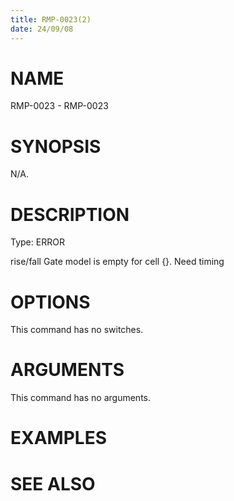 ```yaml
---
title: RMP-0023(2)
date: 24/09/08
---
```


# NAME

RMP-0023 - RMP-0023

# SYNOPSIS

N/A.

# DESCRIPTION

Type: ERROR

rise/fall Gate model is empty for cell {}. Need timing

# OPTIONS

This command has no switches.

# ARGUMENTS

This command has no arguments.

# EXAMPLES

# SEE ALSO
